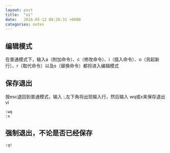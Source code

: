 ```yaml
---
layout: post
title:  "vi"
date:   2016-05-12 08:26:31 +0000
categories: notes
---
```


## 编辑模式

在普通模式下，输入a（附加命令）、c（修改命令）、i（插入命令）、o（另起新行）、r（取代命令）以及s（替换命令）都将进入编辑模式

## 保存退出

按esc退回到普通模式，输入 :,左下角将出现输入行，然后输入 wq或x来保存退出vi
```
:wq
:x
```

## 强制退出，不论是否已经保存
```
:q!

```

